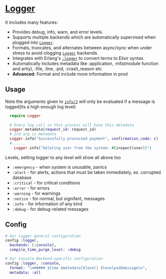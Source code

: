 # [Logger](https://hexdocs.pm/logger/Logger.html)

It includes many features:

- Provides debug, info, warn, and error levels.
- Supports multiple backends which are automatically supervised when plugged into [`Logger`](https://hexdocs.pm/logger/master/Logger.html#content).
- Formats, truncates, and alternates between async/sync when under stress to avoid clogging [`Logger`](https://hexdocs.pm/logger/master/Logger.html#content) backends.
- Integrates with Erlang's [`:logger`](http://erlang.org/doc/man/logger.html) to convert terms to Elixir syntax.
- Automatically includes metadata like :application, :mfa(module function and arity), :file, :line, :pid, :crash_reason etc
- **Advanced**: Format and include more information in prod

## Usage

Note the arguments given to [`info/2`](https://hexdocs.pm/logger/Logger.html#info/2) will only be evaluated if a message is logged(its a high enough log level)

```elixir
  require Logger
  
  # Every log call in this process will have this metadata
  Logger.metadata(request_id: request_id)
  # 2nd arg is metadata
  Logger.info("Successfully processed payment", confirmation_code: c)
  #......
	Logger.info("Deleting user from the system: #{inspect(user)}")
```

Levels, setting logger to any level will show all above too

- `:emergency` - when system is unusable, panics
- `:alert` - for alerts, actions that must be taken immediately, ex. corrupted database
- `:critical` - for critical conditions
- `:error` - for errors
- `:warning` - for warnings
- `:notice` - for normal, but signifant, messages
- `:info` - for information of any kind
- `:debug` - for debug-related messages

## Config

```elixir
# Our Logger general configuration
config :logger,
  backends: [:console],
  compile_time_purge_level: :debug

# Our Console Backend-specific configuration
config :logger, :console,
  format: "\n##### $time $metadata[$level] $levelpad$message\n",
  metadata: :all
```

